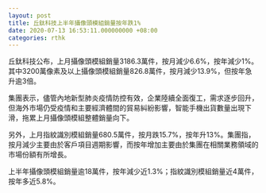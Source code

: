 ```yaml
---
layout: post
title: 丘鈦科技上半年攝像頭模組銷量按年跌1%
date: 2020-07-13 16:53:11.000000000 +08:00
categories: rthk
---
```


丘鈦科技公布，上月攝像頭模組銷量3186.3萬件，按月減少6.6%，按年減少1%。其中3200萬像素及以上攝像頭模組銷量826.8萬件，按月減少13.9%，但按年急升逾3倍。

集團表示，儘管內地新型肺炎疫情防控有效，企業陸續全面復工，需求逐步回升，但海外市場仍受疫情和主要經濟體間的貿易糾紛影響，智能手機出貨數量出現下滑，拖累上月攝像頭模組整體銷量向下。

另外，上月指紋識別模組銷量680.5萬件，按月跌15.7%，按年升13%。集團指，按月減少主要由於客戶項目週期影響，而按年增加主要由於集團在相關業務領域的市場份額有所增長。

上半年攝像頭模組銷量逾18萬件，按年減少近1.3%；指紋識別模組銷量近4萬件，按年多近5.8%。
